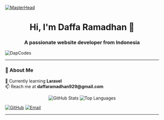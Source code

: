 [![MasterHead](https://user-images.githubusercontent.com/10498744/210012254-234538ff-d198-48aa-8964-37e6fd45d227.gif)](https://github.com/DapCodes)

<h1 align="center">Hi, I'm Daffa Ramadhan 👋</h1>
<h3 align="center">A passionate website developer from Indonesia</h3>


<p align="left"> <img src="https://komarev.com/ghpvc/?username=DapCodes&label=Profile%20views&color=0e75b6&style=flat" alt="DapCodes" /> </p>

---

### 🚀 About Me

<p align="left">
  🌱 Currently learning <strong>Laravel</strong> <br>
  📫 Reach me at <strong>daffaramadhan929@gmail.com</strong>
</p>

<p align="center">
  <img align="center" src="https://github-readme-stats.vercel.app/api?username=DapCodes&show_icons=true&locale=en" alt="GitHub Stats" />
  <img align="center" src="https://github-readme-stats.vercel.app/api/top-langs?username=DapCodes&show_icons=true&locale=en&layout=compact" alt="Top Languages" />
</p>

<p align="left">
  <a href="https://github.com/DapCodes"><img src="https://img.shields.io/badge/GitHub-333?style=for-the-badge&logo=github&logoColor=white" alt="GitHub" /></a>
  <a href="mailto:daffaramadhan929@gmail.com"><img src="https://img.shields.io/badge/Email-D14836?style=for-the-badge&logo=gmail&logoColor=white" alt="Email" /></a>
</p>

---
